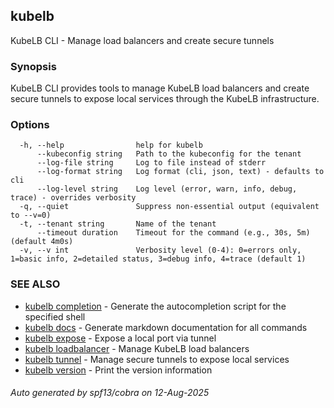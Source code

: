 ## kubelb

KubeLB CLI - Manage load balancers and create secure tunnels

### Synopsis

KubeLB CLI provides tools to manage KubeLB load balancers and create secure tunnels
to expose local services through the KubeLB infrastructure.

### Options

```
  -h, --help                help for kubelb
      --kubeconfig string   Path to the kubeconfig for the tenant
      --log-file string     Log to file instead of stderr
      --log-format string   Log format (cli, json, text) - defaults to cli
      --log-level string    Log level (error, warn, info, debug, trace) - overrides verbosity
  -q, --quiet               Suppress non-essential output (equivalent to --v=0)
  -t, --tenant string       Name of the tenant
      --timeout duration    Timeout for the command (e.g., 30s, 5m) (default 4m0s)
  -v, --v int               Verbosity level (0-4): 0=errors only, 1=basic info, 2=detailed status, 3=debug info, 4=trace (default 1)
```

### SEE ALSO

* [kubelb completion](kubelb_completion.md)	 - Generate the autocompletion script for the specified shell
* [kubelb docs](kubelb_docs.md)	 - Generate markdown documentation for all commands
* [kubelb expose](kubelb_expose.md)	 - Expose a local port via tunnel
* [kubelb loadbalancer](kubelb_loadbalancer.md)	 - Manage KubeLB load balancers
* [kubelb tunnel](kubelb_tunnel.md)	 - Manage secure tunnels to expose local services
* [kubelb version](kubelb_version.md)	 - Print the version information

###### Auto generated by spf13/cobra on 12-Aug-2025
